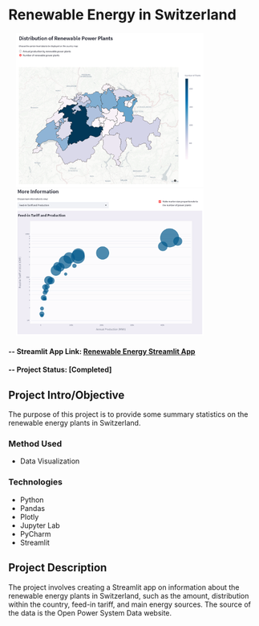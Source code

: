 # Renewable Energy in Switzerland

<img alt="Distribution of renewable power plants" title="Distribution of renewable power plants" src="reports/img/ppdist.png" width="375"  hspace="15"> <img alt="Feed-in tariff and energy production" title="Feed-in tariff and energy production" src="reports/img/fitariff.png" width="375"  hspace="15">

#### -- Streamlit App Link: [Renewable Energy Streamlit App](https://khoryz-my-first-streamlitapp-srcpowerplant-rvueq9.streamlitapp.com/)
#### -- Project Status: [Completed]

## Project Intro/Objective
The purpose of this project is to provide some summary statistics on the renewable energy plants in Switzerland.

### Method Used
* Data Visualization

### Technologies
* Python
* Pandas
* Plotly
* Jupyter Lab
* PyCharm
* Streamlit

## Project Description
The project involves creating a Streamlit app on information about the renewable energy plants in Switzerland, such as the amount, distribution within the country, feed-in tariff, and main energy sources. The source of the data is the Open Power System Data website.

